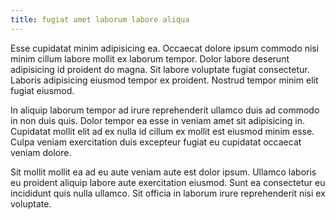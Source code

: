 ```yaml
---
title: fugiat amet laborum labore aliqua
---
```


Esse cupidatat minim adipisicing ea. Occaecat dolore ipsum commodo nisi minim cillum labore mollit ex laborum tempor. Dolor labore deserunt adipisicing id proident do magna. Sit labore voluptate fugiat consectetur. Laboris adipisicing eiusmod tempor ex proident. Nostrud tempor minim elit fugiat eiusmod.

In aliquip laborum tempor ad irure reprehenderit ullamco duis ad commodo in non duis quis. Dolor tempor ea esse in veniam amet sit adipisicing in. Cupidatat mollit elit ad ex nulla id cillum ex mollit est eiusmod minim esse. Culpa veniam exercitation duis excepteur fugiat eu cupidatat occaecat veniam dolore.

Sit mollit mollit ea ad eu aute veniam aute est dolor ipsum. Ullamco laboris eu proident aliquip labore aute exercitation eiusmod. Sunt ea consectetur eu incididunt quis nulla ullamco. Sit officia in laborum irure reprehenderit nisi ex voluptate.